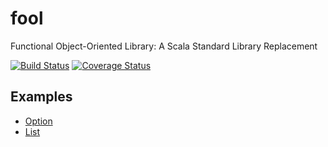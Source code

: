fool
====
Functional Object-Oriented Library: A Scala Standard Library Replacement

[![Build Status](https://travis-ci.org/felixmulder/fool.svg?branch=master)](https://travis-ci.org/felixmulder/fool)
[![Coverage Status](https://coveralls.io/repos/github/felixmulder/fool/badge.svg?branch=master)](https://coveralls.io/github/felixmulder/fool?branch=master)

Examples
--------
* [Option](examples/Option.md)
* [List](examples/List.md)
